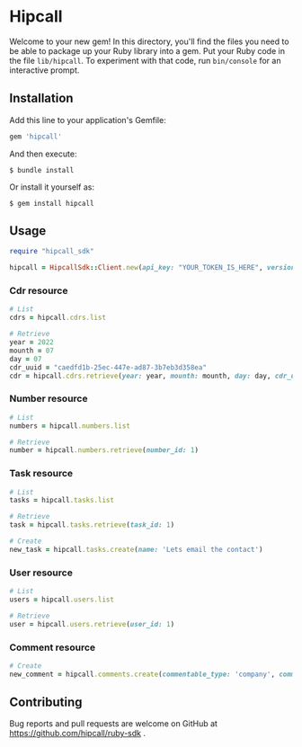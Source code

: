 # Hipcall

Welcome to your new gem! In this directory, you'll find the files you need to be able to package up your Ruby library into a gem. Put your Ruby code in the file `lib/hipcall`. To experiment with that code, run `bin/console` for an interactive prompt.

## Installation

Add this line to your application's Gemfile:

```ruby
gem 'hipcall'
```

And then execute:

    $ bundle install

Or install it yourself as:

    $ gem install hipcall

## Usage

```ruby
require "hipcall_sdk"

hipcall = HipcallSdk::Client.new(api_key: "YOUR_TOKEN_IS_HERE", version: "v20211124", base_url: "https://app.hipcall.com.tr/api/")
```

### Cdr resource

```ruby
# List
cdrs = hipcall.cdrs.list

# Retrieve
year = 2022
mounth = 07
day = 07
cdr_uuid = "caedfd1b-25ec-447e-ad87-3b7eb3d358ea"
cdr = hipcall.cdrs.retrieve(year: year, mounth: mounth, day: day, cdr_uuid: cdr_uuid)
```

### Number resource

```ruby
# List
numbers = hipcall.numbers.list

# Retrieve
number = hipcall.numbers.retrieve(number_id: 1)
```

### Task resource

```ruby
# List
tasks = hipcall.tasks.list

# Retrieve
task = hipcall.tasks.retrieve(task_id: 1)

# Create
new_task = hipcall.tasks.create(name: 'Lets email the contact')
```

### User resource

```ruby
# List
users = hipcall.users.list

# Retrieve
user = hipcall.users.retrieve(user_id: 1)
```

### Comment resource

```ruby
# Create
new_comment = hipcall.comments.create(commentable_type: 'company', commentable_id: 1, content: 'Comment body, note, etc')
```

## Contributing

Bug reports and pull requests are welcome on GitHub at https://github.com/hipcall/ruby-sdk .
